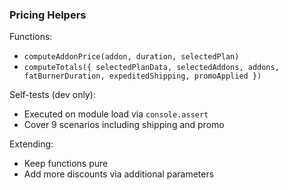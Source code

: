 ### Pricing Helpers

Functions:

- `computeAddonPrice(addon, duration, selectedPlan)`
- `computeTotals({ selectedPlanData, selectedAddons, addons, fatBurnerDuration, expeditedShipping, promoApplied })`

Self-tests (dev only):

- Executed on module load via `console.assert`
- Cover 9 scenarios including shipping and promo

Extending:

- Keep functions pure
- Add more discounts via additional parameters
